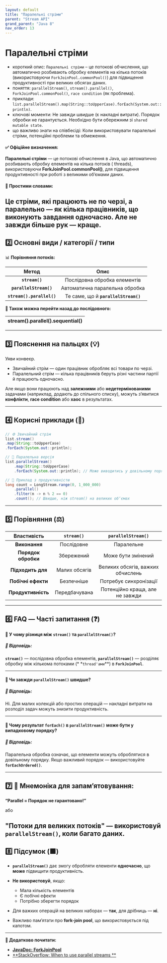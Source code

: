 ```yaml
---
layout: default
title: "Паралельні стріми"
parent: "Stream API"
grand_parent: "Java 8"
nav_order: 13
---
```


# Паралельні стріми

* короткий опис: `Паралельні стріми` – це потокові обчислення, що автоматично розбивають обробку елементів на кілька
  потоків (використовуючи `ForkJoinPool.commonPool()`) для підвищення продуктивності при великих обсягах даних.
* поняття: `parallelStream()`, `stream().parallel()`, `ForkJoinPool.commonPool()`, `race condition` (як проблема).
* приклади: `list.parallelStream().map(String::toUpperCase).forEach(System.out::println)`.
* ключові моменти: Не завжди швидше (є накладні витрати). Порядок обробки не гарантується. Необхідно бути обережним зі
  `shared mutable state`.
* що важливо знати на співбесіді: Коли використовувати паралельні стріми, потенційні проблеми та обмеження.

#### **✅ Офіційне визначення:**

**Паралельні стріми** — це потокові обчислення в Java, що автоматично розбивають обробку елементів на кілька потоків (
threads), використовуючи **ForkJoinPool.commonPool()**, для підвищення продуктивності при роботі з великими обʼємами
даних.

#### **🧠 Простими словами:**

Це стріми, які працюють не по черзі, а паралельно — як кілька працівників, що виконують завдання одночасно. Але не завжди більше рук — краще.
---

## **2️⃣ Основні види / категорії / типи**

📊 **Порівняння потоків:**

|           Метод           |                 Опис                 |
|:-------------------------:|:------------------------------------:|
|      **`stream()`**       |     Послідовна обробка елементів     |
|  **`parallelStream()`**   |    Автоматична паралельна обробка    |
| **`stream().parallel()`** | Те саме, що й **`parallelStream()`** |

**📌 Також можна перейти назад до послідовного:**

| stream().parallel().sequential() |
|:---------------------------------|

---

## **3️⃣ Пояснення на пальцях (💡)**

Уяви конвеєр.

* Звичайний стрім — один працівник обробляє всі товари по черзі.
* Паралельний стрім — кілька працівників беруть різні частини партії й працюють одночасно.

Але якщо вони працюють над **залежними** або **недетермінованими** задачами (наприклад, додають до спільного списку),
можуть з’явитися **конфлікти**, **race condition** або **хаос** в результатах.

---

## **4️⃣ Корисні приклади (🧪)**

```java
// ⚙️ Звичайний стрім
list.stream()
.map(String::toUpperCase)
.forEach(System.out::println);
```

```java
// 🧪 Паралельна версія
list.parallelStream()
    .map(String::toUpperCase)
    .forEach(System.out::println); // Може виводитись у довільному порядку
```

```java
// 🚀 Приклад з продуктивністю
long count = LongStream.range(0, 1_000_000)
    .parallel()
    .filter(n -> n % 2 == 0)
    .count(); // Швидше, ніж stream() на великих обʼємах
```
---

## **5️⃣ Порівняння (⚖️)**

|     Властивість     |  `stream()`   |        `parallelStream()`         |
|:-------------------:|:-------------:|:---------------------------------:|
|    **Виконання**    |  Послідовне   |            Паралельне             |
| **Порядок обробки** |  Збережений   |        Може бути змінений         |
|  **Підходить для**  | Малих обсягів | Великих обсягів, важких обчислень |
| **Побічні ефекти**  |  Безпечніше   |      Потребує синхронізації       |
| **Продуктивність**  | Передбачувана |  Потенційно краща, але не завжди  |

---

## **6️⃣ FAQ — Часті запитання (❓)**

#### **🔹 У чому різниця між `stream()` та `parallelStream()`?**

##### **💬 Відповідь:**

**`stream()`** — послідовна обробка елементів, **`parallelStream()`** — розділяє обробку між кількома потоками (*
*`thread'ами`**) в **`ForkJoinPool`**.

---

#### **🔹 Чи завжди `parallelStream()` швидше?**

##### **💬 Відповідь:**

Ні. Для малих колекцій або простих операцій — накладні витрати на розподіл задач можуть знизити продуктивність.

---

#### **🔹 Чому результат `forEach()` в `parallelStream()` може бути у випадковому порядку?**

##### **💬 Відповідь:**

Паралельна обробка означає, що елементи можуть оброблятися в довільному порядку. Якщо важливий порядок — використовуйте
**`forEachOrdered()`**.

---

## **7️⃣ 🧠 Мнемоніка для запам’ятовування:**

**“Parallel \= Порядок не гарантовано\!”**

або

**"Потоки для великих потоків"** — використовуй **`parallelStream()`**, коли багато даних.
---

## **8️⃣ Підсумок (🟩)**

* **`parallelStream()`** дає змогу обробляти елементи **одночасно**, що **може** підвищити продуктивність.

* **Не використовуй**, якщо:
    * Мала кількість елементів
    * Є побічні ефекти
    * Потрібно зберегти порядок
* Для важких операцій на великих наборах — **так**, для дрібниць — **ні**.
* Важливо памʼятати про **fork-join pool**, що використовується під капотом.

---

**🔗 Додатково почитати:**

* [**JavaDoc: ForkJoinPool**](https://docs.oracle.com/javase/8/docs/api/java/util/concurrent/ForkJoinPool.html)
* [**StackOverflow: When to use parallel streams
  **](https://stackoverflow.com/questions/21163108/what-are-the-advantages-of-using-parallel-stream-in-java-8)